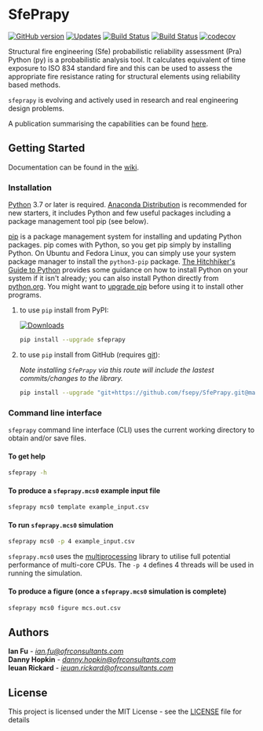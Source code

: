 # SfePrapy
[![GitHub version](https://badge.fury.io/gh/fsepy%2Fsfeprapy.svg)](https://github.com/fsepy/SfePrapy)
[![Updates](https://pyup.io/repos/github/fsepy/SfePrapy/shield.svg)](https://pyup.io/repos/github/fsepy/SfePrapy/)
[![Build Status](https://img.shields.io/travis/fsepy/SfePrapy.svg?branch=master&label=build%20(master)&style=flat)](https://travis-ci.org/fsepy/SfePrapy)
[![Build Status](https://img.shields.io/travis/fsepy/SfePrapy.svg?branch=dev&label=build%20(dev)&style=flat)](https://travis-ci.org/fsepy/SfePrapy)
[![codecov](https://codecov.io/gh/fsepy/SfePrapy/branch/dev/graph/badge.svg)](https://codecov.io/gh/fsepy/SfePrapy)

Structural fire engineering (Sfe) probabilistic reliability assessment (Pra) Python (py) is a probabilistic analysis tool. It calculates equivalent of time exposure to ISO 834 standard fire and this can be used to assess the appropriate fire resistance rating for structural elements using reliability based methods.

`sfeprapy` is evolving and actively used in research and real engineering design problems.

A publication summarising the capabilities can be found [here](https://www.researchgate.net/publication/333202825_APPLICATION_OF_PYTHON_PROGRAMMING_LANGUAGE_IN_STRUCTURAL_FIRE_ENGINEERING_-_MONTE_CARLO_SIMULATION).

## Getting Started

Documentation can be found in the [wiki](https://github.com/fsepy/SfePrapy/wiki).

### Installation

[Python](https://www.python.org/downloads/) 3.7 or later is required. [Anaconda Distribution](https://www.anaconda.com/distribution/#download-section) is recommended for new starters, it includes Python and few useful packages including a package management tool pip (see below).

[pip](https://pypi.org/) is a package management system for installing and updating Python packages. pip comes with Python, so you get pip simply by installing Python. On Ubuntu and Fedora Linux, you can simply use your system package manager to install the `python3-pip` package. [The Hitchhiker's Guide to Python](https://docs.python-guide.org/starting/installation/) provides some guidance on how to install Python on your system if it isn't already; you can also install Python directly from [python.org](https://www.python.org/getit/). You might want to [upgrade pip](https://pip.pypa.io/en/stable/installing/) before using it to install other programs.

1. to use `pip` install from PyPI:

    [![Downloads](https://pepy.tech/badge/sfeprapy)](https://pepy.tech/project/sfeprapy)

    ```sh
    pip install --upgrade sfeprapy
    ```

2. to use `pip` install from GitHub (requires [git](https://git-scm.com/downloads)):  

    *Note installing `SfePrapy` via this route will include the lastest commits/changes to the library.*  

    ```sh
    pip install --upgrade "git+https://github.com/fsepy/SfePrapy.git@master"
    ```


### Command line interface

`sfeprapy` command line interface (CLI) uses the current working directory to obtain and/or save files.

#### To get help

```sh
sfeprapy -h
```

#### To produce a `sfeprapy.mcs0` example input file

```sh
sfeprapy mcs0 template example_input.csv
```

#### To run `sfeprapy.mcs0` simulation

```sh
sfeprapy mcs0 -p 4 example_input.csv
```

`sfeprapy.mcs0` uses the [multiprocessing](https://docs.python.org/3.4/library/multiprocessing.html#module-multiprocessing) library to utilise full potential performance of multi-core CPUs. The `-p 4` defines 4 threads will be used in running the simulation.

#### To produce a figure (once a `sfeprapy.mcs0` simulation is complete)

```sh
sfeprapy mcs0 figure mcs.out.csv
```

## Authors

**Ian Fu** - *ian.fu@ofrconsultants.com*  
**Danny Hopkin** - *danny.hopkin@ofrconsultants.com*  
**Ieuan Rickard** - *ieuan.rickard@ofrconsultants.com*

## License

This project is licensed under the MIT License - see the [LICENSE](LICENSE) file for details
